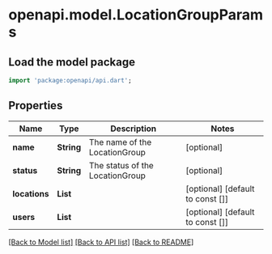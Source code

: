 # openapi.model.LocationGroupParams

## Load the model package
```dart
import 'package:openapi/api.dart';
```

## Properties
Name | Type | Description | Notes
------------ | ------------- | ------------- | -------------
**name** | **String** | The name of the LocationGroup | [optional] 
**status** | **String** | The status of the LocationGroup | [optional] 
**locations** | **List<int>** |  | [optional] [default to const []]
**users** | **List<int>** |  | [optional] [default to const []]

[[Back to Model list]](../README.md#documentation-for-models) [[Back to API list]](../README.md#documentation-for-api-endpoints) [[Back to README]](../README.md)



